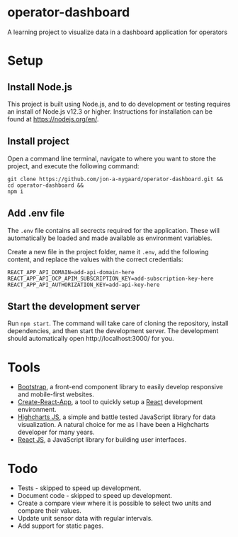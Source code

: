 # operator-dashboard
A learning project to visualize data in a dashboard application for operators

# Setup

## Install Node.js
This project is built using Node.js, and to do development or testing requires an install of Node.js v12.3 or higher. Instructions for installation can be found at https://nodejs.org/en/.

## Install project
Open a command line terminal, navigate to where you want to store the project, and execute the following command:
```
git clone https://github.com/jon-a-nygaard/operator-dashboard.git &&
cd operator-dashboard &&
npm i
```

## Add .env file
The `.env` file contains all secrects required for the application. These will automatically be loaded and made available as environment variables.

Create a new file in the project folder, name it `.env`, add the following content, and replace the values with the correct credentials:
```
REACT_APP_API_DOMAIN=add-api-domain-here
REACT_APP_API_OCP_APIM_SUBSCRIPTION_KEY=add-subscription-key-here
REACT_APP_API_AUTHORIZATION_KEY=add-api-key-here
```

## Start the development server
Run `npm start`.
The command will take care of cloning the repository, install dependencies, and then start the development server. The development should automatically open http://localhost:3000/ for you.

# Tools
- [Bootstrap](https://getbootstrap.com/), a front-end component library to easily develop responsive and mobile-first websites.
- [Create-React-App](https://github.com/facebook/create-react-app), a tool to quickly setup a [React](https://reactjs.org/) development environment.
- [Highcharts JS](https://www.highcharts.com), a simple and battle tested JavaScript library for data visualization. A natural choice for me as I have been a Highcharts developer for many years.
- [React JS](https://reactjs.org/), a JavaScript library for building user interfaces.

# Todo
- Tests - skipped to speed up development.
- Document code - skipped to speed up development.
- Create a compare view where it is possible to select two units and compare their values.
- Update unit sensor data with regular intervals.
- Add support for static pages.